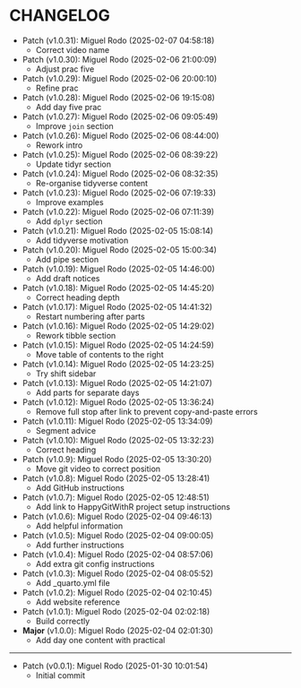 # CHANGELOG

- Patch (v1.0.31): Miguel Rodo (2025-02-07 04:58:18)
  - Correct video name
- Patch (v1.0.30): Miguel Rodo (2025-02-06 21:00:09)
  - Adjust prac five
- Patch (v1.0.29): Miguel Rodo (2025-02-06 20:00:10)
  - Refine prac
- Patch (v1.0.28): Miguel Rodo (2025-02-06 19:15:08)
  - Add day five prac
- Patch (v1.0.27): Miguel Rodo (2025-02-06 09:05:49)
  - Improve `join` section
- Patch (v1.0.26): Miguel Rodo (2025-02-06 08:44:00)
  - Rework intro
- Patch (v1.0.25): Miguel Rodo (2025-02-06 08:39:22)
  - Update tidyr section
- Patch (v1.0.24): Miguel Rodo (2025-02-06 08:32:35)
  - Re-organise tidyverse content
- Patch (v1.0.23): Miguel Rodo (2025-02-06 07:19:33)
  - Improve examples
- Patch (v1.0.22): Miguel Rodo (2025-02-06 07:11:39)
  - Add `dplyr` section
- Patch (v1.0.21): Miguel Rodo (2025-02-05 15:08:14)
  - Add tidyverse motivation
- Patch (v1.0.20): Miguel Rodo (2025-02-05 15:00:34)
  - Add pipe section
- Patch (v1.0.19): Miguel Rodo (2025-02-05 14:46:00)
  - Add draft notices
- Patch (v1.0.18): Miguel Rodo (2025-02-05 14:45:20)
  - Correct heading depth
- Patch (v1.0.17): Miguel Rodo (2025-02-05 14:41:32)
  - Restart numbering after parts
- Patch (v1.0.16): Miguel Rodo (2025-02-05 14:29:02)
  - Rework tibble section
- Patch (v1.0.15): Miguel Rodo (2025-02-05 14:24:59)
  - Move table of contents to the right
- Patch (v1.0.14): Miguel Rodo (2025-02-05 14:23:25)
  - Try shift sidebar
- Patch (v1.0.13): Miguel Rodo (2025-02-05 14:21:07)
  - Add parts for separate days
- Patch (v1.0.12): Miguel Rodo (2025-02-05 13:36:24)
  - Remove full stop after link to prevent copy-and-paste errors
- Patch (v1.0.11): Miguel Rodo (2025-02-05 13:34:09)
  - Segment advice
- Patch (v1.0.10): Miguel Rodo (2025-02-05 13:32:23)
  - Correct heading
- Patch (v1.0.9): Miguel Rodo (2025-02-05 13:30:20)
  - Move git video to correct position
- Patch (v1.0.8): Miguel Rodo (2025-02-05 13:28:41)
  - Add GitHub instructions
- Patch (v1.0.7): Miguel Rodo (2025-02-05 12:48:51)
  - Add link to HappyGitWithR project setup instructions
- Patch (v1.0.6): Miguel Rodo (2025-02-04 09:46:13)
  - Add helpful information
- Patch (v1.0.5): Miguel Rodo (2025-02-04 09:00:05)
  - Add further instructions
- Patch (v1.0.4): Miguel Rodo (2025-02-04 08:57:06)
  - Add extra git config instructions
- Patch (v1.0.3): Miguel Rodo (2025-02-04 08:05:52)
  - Add _quarto.yml file
- Patch (v1.0.2): Miguel Rodo (2025-02-04 02:10:45)
  - Add website reference
- Patch (v1.0.1): Miguel Rodo (2025-02-04 02:02:18)
  - Build correctly
- **Major** (v1.0.0): Miguel Rodo (2025-02-04 02:01:30)
  - Add day one content with practical

___

- Patch (v0.0.1): Miguel Rodo (2025-01-30 10:01:54)
  - Initial commit

